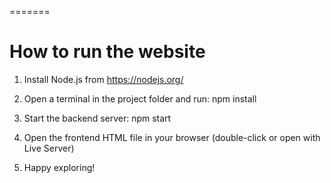 
=======
# How to run the website

1. Install Node.js from https://nodejs.org/

2. Open a terminal in the project folder and run: 
    npm install

3. Start the backend server: 
    npm start

4. Open the frontend HTML file in your browser (double-click or open with Live Server)

5. Happy exploring!

